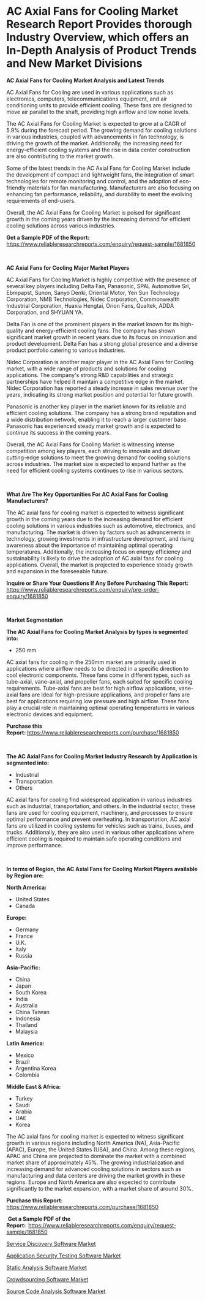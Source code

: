 <p><h1>AC Axial Fans for Cooling Market Research Report Provides thorough Industry Overview, which offers an In-Depth Analysis of Product Trends and New Market Divisions</h1></p><p><strong>AC Axial Fans for Cooling Market Analysis and Latest Trends</strong></p>
<p><p>AC Axial Fans for Cooling are used in various applications such as electronics, computers, telecommunications equipment, and air conditioning units to provide efficient cooling. These fans are designed to move air parallel to the shaft, providing high airflow and low noise levels.</p><p>The AC Axial Fans for Cooling Market is expected to grow at a CAGR of 5.9% during the forecast period. The growing demand for cooling solutions in various industries, coupled with advancements in fan technology, is driving the growth of the market. Additionally, the increasing need for energy-efficient cooling systems and the rise in data center construction are also contributing to the market growth.</p><p>Some of the latest trends in the AC Axial Fans for Cooling Market include the development of compact and lightweight fans, the integration of smart technologies for remote monitoring and control, and the adoption of eco-friendly materials for fan manufacturing. Manufacturers are also focusing on enhancing fan performance, reliability, and durability to meet the evolving requirements of end-users.</p><p>Overall, the AC Axial Fans for Cooling Market is poised for significant growth in the coming years driven by the increasing demand for efficient cooling solutions across various industries.</p></p>
<p><strong>Get a Sample PDF of the Report:&nbsp;</strong> <a href="https://www.reliableresearchreports.com/enquiry/request-sample/1681850">https://www.reliableresearchreports.com/enquiry/request-sample/1681850</a></p>
<p>&nbsp;</p>
<p><strong>AC Axial Fans for Cooling Major Market Players</strong></p>
<p><p>AC Axial Fans for Cooling Market is highly competitive with the presence of several key players including Delta Fan, Panasonic, SPAL Automotive Srl, Ebmpapst, Sunon, Sanyo Denki, Oriental Motor, Yen Sun Technology Corporation, NMB Technologies, Nidec Corporation, Commonwealth Industrial Corporation, Huaxia Hengtai, Orion Fans, Qualtek, ADDA Corporation, and SHYUAN YA.</p><p>Delta Fan is one of the prominent players in the market known for its high-quality and energy-efficient cooling fans. The company has shown significant market growth in recent years due to its focus on innovation and product development. Delta Fan has a strong global presence and a diverse product portfolio catering to various industries.</p><p>Nidec Corporation is another major player in the AC Axial Fans for Cooling market, with a wide range of products and solutions for cooling applications. The company's strong R&D capabilities and strategic partnerships have helped it maintain a competitive edge in the market. Nidec Corporation has reported a steady increase in sales revenue over the years, indicating its strong market position and potential for future growth.</p><p>Panasonic is another key player in the market known for its reliable and efficient cooling solutions. The company has a strong brand reputation and a wide distribution network, enabling it to reach a larger customer base. Panasonic has experienced steady market growth and is expected to continue its success in the coming years.</p><p>Overall, the AC Axial Fans for Cooling Market is witnessing intense competition among key players, each striving to innovate and deliver cutting-edge solutions to meet the growing demand for cooling solutions across industries. The market size is expected to expand further as the need for efficient cooling systems continues to rise in various sectors.</p></p>
<p>&nbsp;</p>
<p><strong>What Are The Key Opportunities For AC Axial Fans for Cooling Manufacturers?</strong></p>
<p><p>The AC axial fans for cooling market is expected to witness significant growth in the coming years due to the increasing demand for efficient cooling solutions in various industries such as automotive, electronics, and manufacturing. The market is driven by factors such as advancements in technology, growing investments in infrastructure development, and rising awareness about the importance of maintaining optimal operating temperatures. Additionally, the increasing focus on energy efficiency and sustainability is likely to drive the adoption of AC axial fans for cooling applications. Overall, the market is projected to experience steady growth and expansion in the foreseeable future.</p></p>
<p><strong>Inquire or Share Your Questions If Any Before Purchasing This Report:</strong> <a href="https://www.reliableresearchreports.com/enquiry/pre-order-enquiry/1681850">https://www.reliableresearchreports.com/enquiry/pre-order-enquiry/1681850</a></p>
<p>&nbsp;</p>
<p><strong>Market Segmentation</strong></p>
<p><strong>The AC Axial Fans for Cooling Market Analysis by types is segmented into:</strong></p>
<p><ul><li>250 mm</li></ul></p>
<p><p>AC axial fans for cooling in the 250mm market are primarily used in applications where airflow needs to be directed in a specific direction to cool electronic components. These fans come in different types, such as tube-axial, vane-axial, and propeller fans, each suited for specific cooling requirements. Tube-axial fans are best for high airflow applications, vane-axial fans are ideal for high-pressure applications, and propeller fans are best for applications requiring low pressure and high airflow. These fans play a crucial role in maintaining optimal operating temperatures in various electronic devices and equipment.</p></p>
<p><strong>Purchase this Report:&nbsp;</strong><a href="https://www.reliableresearchreports.com/purchase/1681850">https://www.reliableresearchreports.com/purchase/1681850</a></p>
<p>&nbsp;</p>
<p><strong>The AC Axial Fans for Cooling Market Industry Research by Application is segmented into:</strong></p>
<p><ul><li>Industrial</li><li>Transportation</li><li>Others</li></ul></p>
<p><p>AC axial fans for cooling find widespread application in various industries such as industrial, transportation, and others. In the industrial sector, these fans are used for cooling equipment, machinery, and processes to ensure optimal performance and prevent overheating. In transportation, AC axial fans are utilized in cooling systems for vehicles such as trains, buses, and trucks. Additionally, they are also used in various other applications where efficient cooling is required to maintain safe operating conditions and improve performance.</p></p>
<p>&nbsp;</p>
<p><strong>In terms of Region, the AC Axial Fans for Cooling Market Players available by Region are:</strong></p>
<p>
    <p> <strong> North America: </strong>
        <ul>
            <li>United States</li>
            <li>Canada</li>
        </ul>
        </p> 
    <p> <strong> Europe: </strong>
        <ul>
            <li>Germany</li>
            <li>France</li>
            <li>U.K.</li>
            <li>Italy</li>
            <li>Russia</li>
        </ul>
        </p> 
    <p> <strong> Asia-Pacific: </strong>
        <ul>
            <li>China</li>
            <li>Japan</li>
            <li>South Korea</li>
            <li>India</li>
            <li>Australia</li>
            <li>China Taiwan</li>
            <li>Indonesia</li>
            <li>Thailand</li>
            <li>Malaysia</li>
        </ul>
        </p> 
    <p> <strong> Latin America: </strong>
        <ul>
            <li>Mexico</li>
            <li>Brazil</li>
            <li>Argentina Korea</li>
            <li>Colombia</li>
        </ul>
        </p> 
    <p> <strong> Middle East & Africa: </strong>
        <ul>
            <li>Turkey</li>
            <li>Saudi</li>
            <li>Arabia</li>
            <li>UAE</li>
            <li>Korea</li>
        </ul>
    </p>
    </p>
<p><p>The AC axial fans for cooling market is expected to witness significant growth in various regions including North America (NA), Asia-Pacific (APAC), Europe, the United States (USA), and China. Among these regions, APAC and China are projected to dominate the market with a combined market share of approximately 45%. The growing industrialization and increasing demand for advanced cooling solutions in sectors such as manufacturing and data centers are driving the market growth in these regions. Europe and North America are also expected to contribute significantly to the market expansion, with a market share of around 30%.</p></p>
<p><strong>Purchase this Report: </strong><a href="https://www.reliableresearchreports.com/purchase/1681850">https://www.reliableresearchreports.com/purchase/1681850</a></p>
<p>&nbsp;<strong>Get a Sample PDF of the Report:&nbsp;&nbsp;</strong><a href="https://www.reliableresearchreports.com/enquiry/request-sample/1681850">https://www.reliableresearchreports.com/enquiry/request-sample/1681850</a></p>
<p><strong></strong></p>
<p><p><a href="https://medium.com/p/f61e800ef4b4/edit">Service Discovery Software Market</a></p><p><a href="https://medium.com/p/07f526a343e0/edit">Application Security Testing Software Market</a></p><p><a href="https://medium.com/p/25d9f0eb16cc/edit">Static Analysis Software Market</a></p><p><a href="https://medium.com/p/f12a840c7f0e/edit">Crowdsourcing Software Market</a></p><p><a href="https://medium.com/p/dc3a9909b85d/edit">Source Code Analysis Software Market</a></p></p>